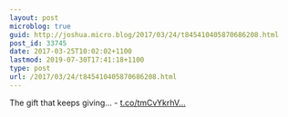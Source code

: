 ```yaml
---
layout: post
microblog: true
guid: http://joshua.micro.blog/2017/03/24/t845410405870686208.html
post_id: 33745
date: 2017-03-25T10:02:02+1100
lastmod: 2019-07-30T17:41:18+1100
type: post
url: /2017/03/24/t845410405870686208.html
---
```

The gift that keeps giving… - [t.co/tmCvYkrhV...](https://t.co/tmCvYkrhVH)
